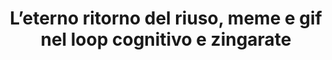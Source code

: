 ---
layout: medium
title: L’eterno ritorno del riuso, meme e gif nel loop cognitivo e zingarate
link: https://medium.com/opensensorsdata-review/l-eterno-ritorno-del-riuso-c74dd2c3d04b#.5gfi4kioo
tags:
- meme
- riuso
- sharing economy
---
